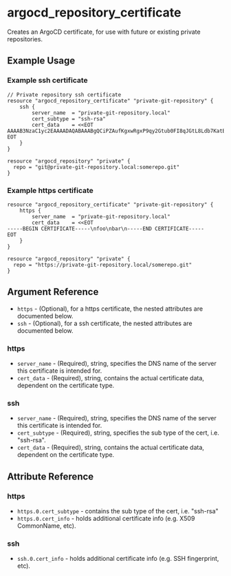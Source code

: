 # argocd_repository_certificate

Creates an ArgoCD certificate, for use with future or existing private repositories.

## Example Usage

### Example ssh certificate
```hcl
// Private repository ssh certificate
resource "argocd_repository_certificate" "private-git-repository" {
	ssh {
		server_name  = "private-git-repository.local"
		cert_subtype = "ssh-rsa"
		cert_data    = <<EOT
AAAAB3NzaC1yc2EAAAADAQABAAABgQCiPZAufKgxwRgxP9qy2Gtub0FI8qJGtL8Ldb7KatBeRUQQPn8QK7ZYjzYDvP1GOutFMaQT0rKIqaGImIBsztNCno...
EOT
	}
}

resource "argocd_repository" "private" {
  repo = "git@private-git-repository.local:somerepo.git"
}
```

### Example https certificate
```hcl
resource "argocd_repository_certificate" "private-git-repository" {
	https {
		server_name  = "private-git-repository.local"
		cert_data    = <<EOT
-----BEGIN CERTIFICATE-----\nfoo\nbar\n-----END CERTIFICATE-----
EOT
	}
}

resource "argocd_repository" "private" {
  repo = "https://private-git-repository.local/somerepo.git"
}
```

## Argument Reference

* `https` - (Optional), for a https certificate, the nested attributes are documented below.
* `ssh` - (Optional), for a ssh certificate, the nested attributes are documented below.

### https

* `server_name` - (Required), string, specifies the DNS name of the server this certificate is intended for.
* `cert_data` - (Required), string, contains the actual certificate data, dependent on the certificate type.

### ssh

* `server_name` - (Required), string, specifies the DNS name of the server this certificate is intended for.
* `cert_subtype` - (Required), string, specifies the sub type of the cert, i.e. "ssh-rsa".
* `cert_data` - (Required), string, contains the actual certificate data, dependent on the certificate type.

## Attribute Reference

### https
* `https.0.cert_subtype` - contains the sub type of the cert, i.e. "ssh-rsa"
* `https.0.cert_info` - holds additional certificate info (e.g. X509 CommonName, etc).

### ssh
* `ssh.0.cert_info` - holds additional certificate info (e.g. SSH fingerprint, etc).
